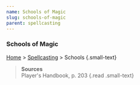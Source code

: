 ```yaml
---
name: Schools of Magic
slug: schools-of-magic
parent: spellcasting
---
```

### Schools of Magic
[Home](dm-operations-center) > [Spellcasting](spellcasting) > Schools {.small-text}

> **Sources** <br/>
> Player's Handbook, p. 203
{.read .small-text}

